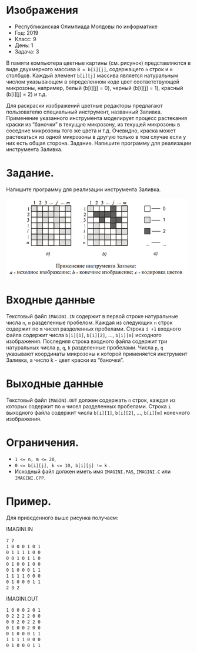 # Изображения
* Республиканская Олимпиада Молдовы по информатике
* Год: 2019
* Класс: 9
* День: 1
* Задача: 3

 В памяти компьютера цветные картины (см. рисунок) представляются в виде
 двухмерного массива `B = b[i][j]`, содержащего `n` строк и `m` столбцов. 
 Каждый элемент `b[i][j]` массива является натуральным числом указывающем в определенном коде цвет
 соответствующей микрозоны, например, белый (b[i][j] = 0), черный (b[i][j] = 1), красный (b[i][j] = 2) и т.д.
 
 Для раскраски изображений цветные редакторы предлагают пользователю специальный
 инструмент, названный Заливка. Применение указанного инструмента моделирует
 процесс растекания краски из “баночки” в текущую микрозону, из текущей микрозоны в
 соседние микрозоны того же цвета и т.д. Очевидно, краска может растекаться из одной
 микрозоны в другую только в том случае если у них есть общая сторона.
 Задание. Напишите программу для реализации инструмента Заливка.
 
 # Задание. 
 Напишите программу для реализации инструмента Заливка.
 
 ![img1](../037_tablouri/img1.png)
 
 # Входные данные 
 Текстовый файл `IMAGINI.IN` содержит в первой строке
 натуральные числа `n`, `m` разделенные пробелом. Каждая из следующих `n` строк содержит по `m`
 чисел разделенных пробелами. Строка `i +1` входного файла содержит числа `b[i][1]`, `b[i][2]`, ..., `b[i][m]`
 исходного изображения. Последняя строка входного файла содержит три натуральных числа
 `p`, `q`, `k` разделенные пробелами. Числа `p`, `q` указывают координаты микрозоны к которой
 применяется инструмент Заливка, а число k - цвет краски из “баночки”.
 
 # Выходные данные 
 Текстовый файл `IMAGINI.OUT` должен содержать `n` строк, каждая
 из которых содержит по `m` чисел разделенных пробелами. Строка `i` выходного файла содержит
 числа `b[i][1]`, `b[i][2]`, ..., `b[i][m]` конечного изображения.
 
 # Ограничения. 
 * `1 <= n, m <= 20`, 
 * `0 <= b[i][j], k <= 10, b[i][j] != k` . 
 * Исходный файл должен иметь имя `IMAGINI.PAS`, `IMAGINI.C` или `IMAGINI.CPP`.
 
 # Пример. 
 Для приведенного выше рисунка получаем:
 
IMAGINI.IN
```
7 7
1 0 0 0 1 0 1
0 1 1 1 1 0 0
0 0 1 0 1 1 0
0 1 0 0 1 0 0
0 1 0 0 0 1 1
1 1 1 1 0 0 0
0 1 0 0 0 1 1
2 3 2
```

IMAGINI.OUT
```
1 0 0 0 2 0 1
0 2 2 2 2 0 0
0 0 2 0 2 2 0
0 1 0 0 2 0 0
0 1 0 0 0 1 1
1 1 1 1 0 0 0
0 1 0 0 0 1 1
```